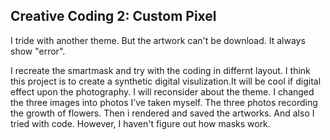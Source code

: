## Creative Coding 2: Custom Pixel

I tride with another theme. But the artwork can't be download. It always show "error". 

I recreate the smartmask and try with the coding in differnt layout. I think this project is to create a synthetic digital visulization.It will be cool if digital effect upon the photography. I will reconsider about the theme. 
I changed the three images into photos I’ve taken myself. The three photos recording the growth of flowers. Then i rendered and saved the artworks. And also I tried with code. However, I haven't figure out how masks work.
